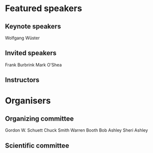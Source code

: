 # Featured speakers

## Keynote speakers

Wolfgang Wüster

## Invited speakers

Frank Burbrink
Mark O'Shea

## Instructors


# Organisers


## Organizing committee

Gordon W. Schuett
Chuck Smith
Warren Booth
Bob Ashley
Sheri Ashley

## Scientific committee
